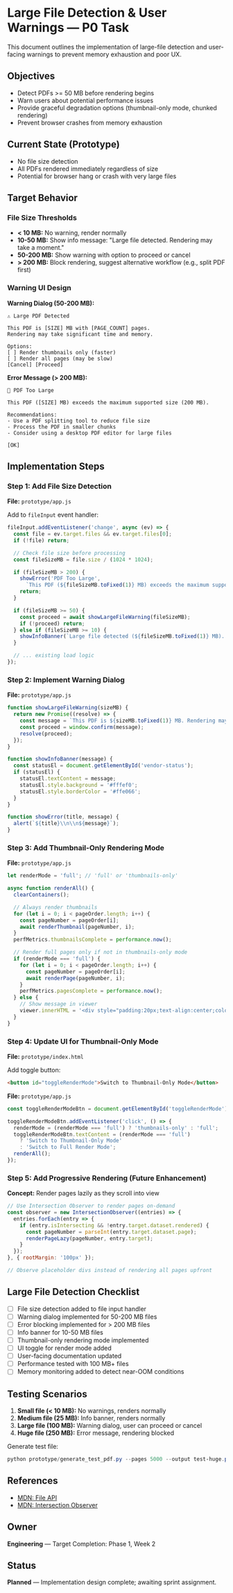 # Large File Detection & User Warnings — P0 Task

This document outlines the implementation of large-file detection and user-facing warnings to prevent memory exhaustion and poor UX.

## Objectives
- Detect PDFs >= 50 MB before rendering begins
- Warn users about potential performance issues
- Provide graceful degradation options (thumbnail-only mode, chunked rendering)
- Prevent browser crashes from memory exhaustion

## Current State (Prototype)
- No file size detection
- All PDFs rendered immediately regardless of size
- Potential for browser hang or crash with very large files

## Target Behavior

### File Size Thresholds
- **< 10 MB:** No warning, render normally
- **10-50 MB:** Show info message: "Large file detected. Rendering may take a moment."
- **50-200 MB:** Show warning with option to proceed or cancel
- **> 200 MB:** Block rendering, suggest alternative workflow (e.g., split PDF first)

### Warning UI Design

**Warning Dialog (50-200 MB):**
```
⚠️ Large PDF Detected

This PDF is [SIZE] MB with [PAGE_COUNT] pages.
Rendering may take significant time and memory.

Options:
[ ] Render thumbnails only (faster)
[ ] Render all pages (may be slow)
[Cancel] [Proceed]
```

**Error Message (> 200 MB):**
```
🚫 PDF Too Large

This PDF ([SIZE] MB) exceeds the maximum supported size (200 MB).

Recommendations:
- Use a PDF splitting tool to reduce file size
- Process the PDF in smaller chunks
- Consider using a desktop PDF editor for large files

[OK]
```

## Implementation Steps

### Step 1: Add File Size Detection

**File:** `prototype/app.js`

Add to `fileInput` event handler:
```javascript
fileInput.addEventListener('change', async (ev) => {
  const file = ev.target.files && ev.target.files[0];
  if (!file) return;

  // Check file size before processing
  const fileSizeMB = file.size / (1024 * 1024);

  if (fileSizeMB > 200) {
    showError('PDF Too Large',
      `This PDF (${fileSizeMB.toFixed(1)} MB) exceeds the maximum supported size (200 MB).\\n\\nRecommendations:\\n- Split the PDF into smaller files\\n- Use a desktop PDF editor for large files`);
    return;
  }

  if (fileSizeMB >= 50) {
    const proceed = await showLargeFileWarning(fileSizeMB);
    if (!proceed) return;
  } else if (fileSizeMB >= 10) {
    showInfoBanner(`Large file detected (${fileSizeMB.toFixed(1)} MB). Rendering may take a moment...`);
  }

  // ... existing load logic
});
```

### Step 2: Implement Warning Dialog

**File:** `prototype/app.js`

```javascript
function showLargeFileWarning(sizeMB) {
  return new Promise((resolve) => {
    const message = `This PDF is ${sizeMB.toFixed(1)} MB. Rendering may take significant time and memory.\\n\\nDo you want to proceed?`;
    const proceed = window.confirm(message);
    resolve(proceed);
  });
}

function showInfoBanner(message) {
  const statusEl = document.getElementById('vendor-status');
  if (statusEl) {
    statusEl.textContent = message;
    statusEl.style.background = '#fffef0';
    statusEl.style.borderColor = '#ffe066';
  }
}

function showError(title, message) {
  alert(`${title}\\n\\n${message}`);
}
```

### Step 3: Add Thumbnail-Only Rendering Mode

**File:** `prototype/app.js`

```javascript
let renderMode = 'full'; // 'full' or 'thumbnails-only'

async function renderAll() {
  clearContainers();

  // Always render thumbnails
  for (let i = 0; i < pageOrder.length; i++) {
    const pageNumber = pageOrder[i];
    await renderThumbnail(pageNumber, i);
  }
  perfMetrics.thumbnailsComplete = performance.now();

  // Render full pages only if not in thumbnails-only mode
  if (renderMode === 'full') {
    for (let i = 0; i < pageOrder.length; i++) {
      const pageNumber = pageOrder[i];
      await renderPage(pageNumber, i);
    }
    perfMetrics.pagesComplete = performance.now();
  } else {
    // Show message in viewer
    viewer.innerHTML = '<div style="padding:20px;text-align:center;color:#666;">Thumbnail-only mode active. Click a thumbnail to view that page.</div>';
  }
}
```

### Step 4: Update UI for Thumbnail-Only Mode

**File:** `prototype/index.html`

Add toggle button:
```html
<button id="toggleRenderMode">Switch to Thumbnail-Only Mode</button>
```

**File:** `prototype/app.js`

```javascript
const toggleRenderModeBtn = document.getElementById('toggleRenderMode');

toggleRenderModeBtn.addEventListener('click', () => {
  renderMode = (renderMode === 'full') ? 'thumbnails-only' : 'full';
  toggleRenderModeBtn.textContent = (renderMode === 'full')
    ? 'Switch to Thumbnail-Only Mode'
    : 'Switch to Full Render Mode';
  renderAll();
});
```

### Step 5: Add Progressive Rendering (Future Enhancement)

**Concept:** Render pages lazily as they scroll into view

```javascript
// Use Intersection Observer to render pages on-demand
const observer = new IntersectionObserver((entries) => {
  entries.forEach(entry => {
    if (entry.isIntersecting && !entry.target.dataset.rendered) {
      const pageNumber = parseInt(entry.target.dataset.page);
      renderPageLazy(pageNumber, entry.target);
    }
  });
}, { rootMargin: '100px' });

// Observe placeholder divs instead of rendering all pages upfront
```

## Large File Detection Checklist

- [ ] File size detection added to file input handler
- [ ] Warning dialog implemented for 50-200 MB files
- [ ] Error blocking implemented for > 200 MB files
- [ ] Info banner for 10-50 MB files
- [ ] Thumbnail-only rendering mode implemented
- [ ] UI toggle for render mode added
- [ ] User-facing documentation updated
- [ ] Performance tested with 100 MB+ files
- [ ] Memory monitoring added to detect near-OOM conditions

## Testing Scenarios

1. **Small file (< 10 MB):** No warnings, renders normally
2. **Medium file (25 MB):** Info banner, renders normally
3. **Large file (100 MB):** Warning dialog, user can proceed or cancel
4. **Huge file (250 MB):** Error message, rendering blocked

Generate test file:
```powershell
python prototype/generate_test_pdf.py --pages 5000 --output test-huge.pdf
```

## References
- [MDN: File API](https://developer.mozilla.org/en-US/docs/Web/API/File)
- [MDN: Intersection Observer](https://developer.mozilla.org/en-US/docs/Web/API/Intersection_Observer_API)

## Owner
**Engineering** — Target Completion: Phase 1, Week 2

## Status
**Planned** — Implementation design complete; awaiting sprint assignment.

